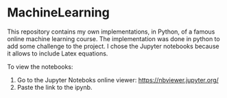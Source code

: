 # MachineLearning
This repository contains my own implementations, in Python, of a famous online machine learning course. The implementation was done in python to add some challenge to the project. I chose the Jupyter notebooks because it allows to include Latex equations. 

To view the notebooks:
1. Go to the Jupyter Noteboks online viewer: https://nbviewer.jupyter.org/ 
2. Paste the link to the ipynb.
